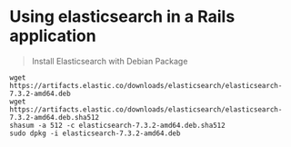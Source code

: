 
# Using elasticsearch in a Rails application

> Install Elasticsearch with Debian Package
```
wget https://artifacts.elastic.co/downloads/elasticsearch/elasticsearch-7.3.2-amd64.deb
wget https://artifacts.elastic.co/downloads/elasticsearch/elasticsearch-7.3.2-amd64.deb.sha512
shasum -a 512 -c elasticsearch-7.3.2-amd64.deb.sha512 
sudo dpkg -i elasticsearch-7.3.2-amd64.deb
```

